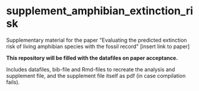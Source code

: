 # supplement_amphibian_extinction_risk
Supplementary material for the paper "Evaluating the predicted extinction risk of living amphibian species with the fossil record" [insert link to paper]

**This repository will be filled with the datafiles on paper acceptance.**

Includes datafiles, bib-file and Rmd-files to recreate the analysis and supplement file, and the supplement file itself as pdf (in case compilation fails).
